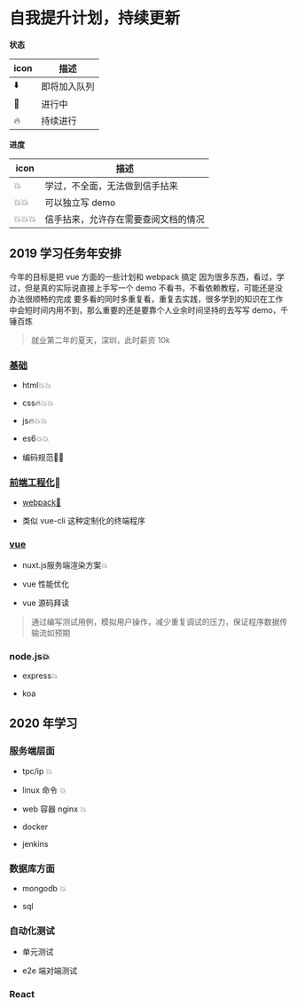 # 自我提升计划，持续更新

**状态**

| icon | 描述         |
| ---- | ------------ |
| ⬇️   | 即将加入队列 |
| 🎉   | 进行中       |
| 🔥   | 持续进行     |

**进度**

| icon   | 描述                                 |
| ------ | ------------------------------------ |
| 💥     | 学过，不全面，无法做到信手拈来       |
| 💥💥   | 可以独立写 demo                      |
| 💥💥💥 | 信手拈来，允许存在需要查阅文档的情况 |

## 2019 学习任务年安排

今年的目标是把 vue 方面的一些计划和 webpack 搞定
因为很多东西，看过，学过，但是真的实际说直接上手写一个 demo
不看书，不看依赖教程，可能还是没办法很顺畅的完成
要多看的同时多重复看，重复去实践，很多学到的知识在工作中会短时间内用不到，那么重要的还是要靠个人业余时间坚持的去写写 demo，千锤百炼

> 就业第二年的夏天，深圳，此时薪资 10k

### [基础](./规划文档/基础大纲.md)

- html💥💥

- css🔥💥💥

- js🔥💥💥

- es6💥💥

- 编码规范🎉💥

### [前端工程化](./规划文档/前端工程化.md)🎉

- [webpack🎉](https://time.geekbang.org/course/intro/190)

- 类似 vue-cli 这种定制化的终端程序

### [vue](./规划文档/vue.md)

- nuxt.js服务端渲染方案💥

- vue 性能优化

- vue 源码拜读

> 通过编写测试用例，模拟用户操作，减少重复调试的压力，保证程序数据传输流如预期

### node.js💥

- express💥

- koa

## 2020 年学习

### 服务端层面

- tpc/ip 💥

- linux 命令 💥

- web 容器 nginx 💥

- docker

- jenkins

### 数据库方面

- mongodb 💥

- sql

### 自动化测试

- 单元测试

- e2e 端对端测试

### React
